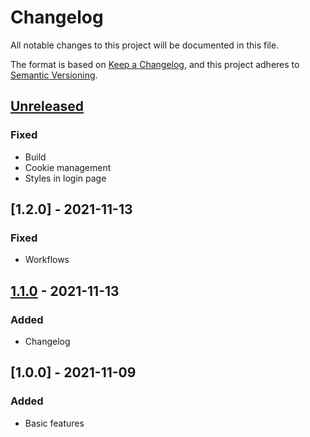 # Changelog

All notable changes to this project will be documented in this file.

The format is based on [Keep a Changelog](https://keepachangelog.com/en/1.0.0/),
and this project adheres to [Semantic Versioning](https://semver.org/spec/v2.0.0.html).

## [Unreleased]

### Fixed

- Build
- Cookie management
- Styles in login page

## [1.2.0] - 2021-11-13

### Fixed

-   Workflows

## [1.1.0] - 2021-11-13

### Added

-   Changelog

## [1.0.0] - 2021-11-09

### Added

-   Basic features

[Unreleased]: https://github.com/baarsa/opera-guide-typegraphql/compare/1.1.0...HEAD

[1.1.0]: https://github.com/baarsa/opera-guide-typegraphql/compare/1.0.0...1.1.0
